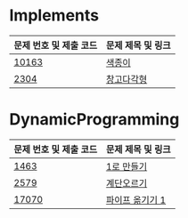 # Implements

| 문제 번호 및 제출 코드 | 문제 제목 및 링크 |
| ---- | ---- |
| [10163](src/N10163.java) | [색종이](https://www.acmicpc.net/problem/10163)<br> |
| [2304](src/AlgorithmStudy/N2304.java) | [창고다각형](https://www.acmicpc.net/problem/2304)<br> |

# DynamicProgramming

| 문제 번호 및 제출 코드 | 문제 제목 및 링크 |
| ---- | ---- |
| [1463](src/DynamicProgramming/N1463.java) | [1로 만들기](https://www.acmicpc.net/problem/1463)<br> |
| [2579](src/DynamicProgramming/N2579.java) | [계단오르기](https://www.acmicpc.net/problem/2579) |
| [17070](src/DynamicProgramming/N17070.java) | [파이프 옮기기 1](https://www.acmicpc.net/problem/17070) |
